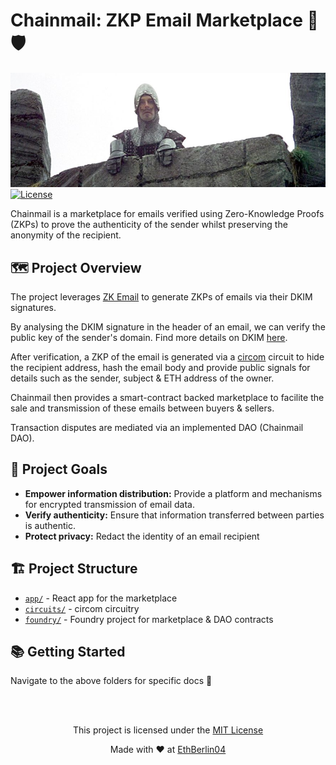 # Chainmail: ZKP Email Marketplace 📧🛡️

![heh](./cm.jpeg)
[![License](https://img.shields.io/badge/License-MIT-blue.svg)](LICENSE)

Chainmail is a marketplace for emails verified using Zero-Knowledge Proofs (ZKPs) to prove the authenticity of the sender whilst preserving the anonymity of the recipient.

## 🗺️ Project Overview

The project leverages [ZK Email](https://github.com/zkemail) to generate ZKPs of emails via their DKIM signatures.

By analysing the DKIM signature in the header of an email, we can verify the public key of the sender's domain. Find more details on DKIM [here](https://www.cloudflare.com/en-gb/learning/dns/dns-records/dns-dkim-record/).

After verification, a ZKP of the email is generated via a [circom](https://docs.circom.io/) circuit to hide the recipient address, hash the email body and provide public signals for details such as the sender, subject & ETH address of the owner.

Chainmail then provides a smart-contract backed marketplace to facilite the sale and transmission of these emails between buyers & sellers.

Transaction disputes are mediated via an implemented DAO (Chainmail DAO).

## 🎯 Project Goals

- **Empower information distribution:** Provide a platform and mechanisms for encrypted transmission of email data.
- **Verify authenticity:** Ensure that information transferred between parties is authentic.
- **Protect privacy:** Redact the identity of an email recipient

## 🏗️ Project Structure

- [`app/`](./app) - React app for the marketplace
- [`circuits/`](./circuits) - circom circuitry
- [`foundry/`](./foundry) - Foundry project for marketplace & DAO contracts

## 📚 Getting Started

Navigate to the above folders for specific docs 🧐

<br />
<br />

<div style="text-align: center;">

This project is licensed under the [MIT License](https://opensource.org/license/mit)

Made with ❤️ at [EthBerlin04](https://ethberlin.org)

</div>
